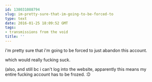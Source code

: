 ```yaml
---
id: 138031088794
slug: im-pretty-sure-that-im-going-to-be-forced-to
type: text
date: 2016-01-25 18:09:52 GMT
tags:
- transmissions from the void
title: ''
---
```


i'm pretty sure that i'm going to be forced to just abandon this account.

which would really fucking suck.

(also, and still bc i can't log into the website, apparently this means my entire fucking account has to be frozed. :D